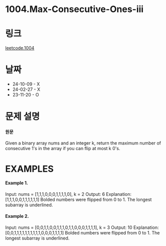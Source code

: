 # 1004.Max-Consecutive-Ones-iii

# 링크

[leetcode.1004](https://leetcode.com/problems/max-consecutive-ones-iii/submissions/1416841932/?envType=study-plan-v2&envId=leetcode-75)

# 날짜

- 24-10-09 - X
- 24-02-27 - X
- 23-11-20 - O

# 문제 설명

#### 원문

Given a binary array nums and an integer k, return the maximum number of consecutive 1's in the array if you can flip at most k 0's.

# EXAMPLES

#### Example 1.

Input: nums = [1,1,1,0,0,0,1,1,1,1,0], k = 2
Output: 6
Explanation: [1,1,1,0,0,1,1,1,1,1,1]
Bolded numbers were flipped from 0 to 1. The longest subarray is underlined.

#### Example 2.

Input: nums = [0,0,1,1,0,0,1,1,1,0,1,1,0,0,0,1,1,1,1], k = 3
Output: 10
Explanation: [0,0,1,1,1,1,1,1,1,1,1,1,0,0,0,1,1,1,1]
Bolded numbers were flipped from 0 to 1. The longest subarray is underlined.
